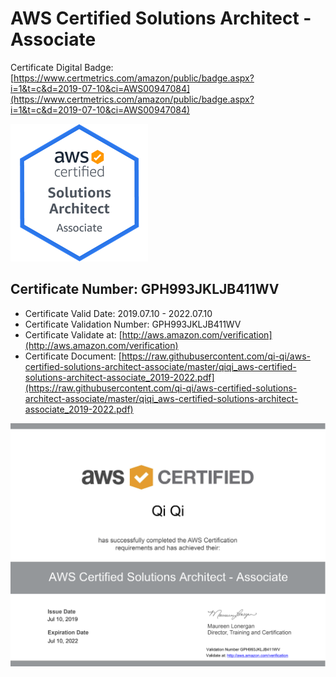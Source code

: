 # AWS Certified Solutions Architect - Associate
Certificate Digital Badge: [https://www.certmetrics.com/amazon/public/badge.aspx?i=1&t=c&d=2019-07-10&ci=AWS00947084](https://www.certmetrics.com/amazon/public/badge.aspx?i=1&t=c&d=2019-07-10&ci=AWS00947084)

![](https://raw.githubusercontent.com/qi-qi/aws-certified-solutions-architect-associate/master/aws-certified-solutions-architect-associate-digital-badge.png)

## Certificate Number: GPH993JKLJB411WV
- Certificate Valid Date: 2019.07.10 - 2022.07.10
- Certificate Validation Number: GPH993JKLJB411WV
- Certificate Validate at: [http://aws.amazon.com/verification](http://aws.amazon.com/verification)
- Certificate Document: [https://raw.githubusercontent.com/qi-qi/aws-certified-solutions-architect-associate/master/qiqi_aws-certified-solutions-architect-associate_2019-2022.pdf](https://raw.githubusercontent.com/qi-qi/aws-certified-solutions-architect-associate/master/qiqi_aws-certified-solutions-architect-associate_2019-2022.pdf)

![](https://raw.githubusercontent.com/qi-qi/aws-certified-solutions-architect-associate/master/qiqi_aws-certified-solutions-architect-associate_2019-2022.png)
